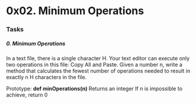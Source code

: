 # 0x02. Minimum Operations



### Tasks

##### 0. Minimum Operations
In a text file, there is a single character H. Your text editor can execute only two operations in this file: Copy All and Paste. Given a number n, write a method that calculates the fewest number of operations needed to result in exactly n H characters in the file.

Prototype: __def minOperations(n)__
Returns an integer
If n is impossible to achieve, return 0